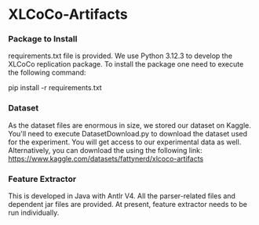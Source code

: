 # XLCoCo-Artifacts


### Package to Install
requirements.txt file is provided. We use Python 3.12.3 to develop the XLCoCo replication package. To install the package one need to execute the following command:

pip install -r requirements.txt


### Dataset
As the dataset files are enormous in size, we stored our dataset on Kaggle. You'll need to execute DatasetDownload.py to download the dataset used for the experiment. You will get access to our experimental data as well.
Alternatively, you can download the using the following link: https://www.kaggle.com/datasets/fattynerd/xlcoco-artifacts

### Feature Extractor
This is developed in Java with Antlr V4. All the parser-related files and dependent jar files are provided. At present, feature extractor needs to be run individually. 
